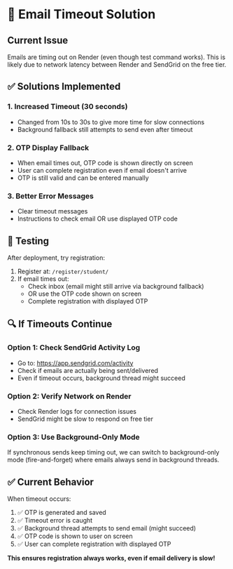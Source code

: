 # 📧 Email Timeout Solution

## Current Issue
Emails are timing out on Render (even though test command works). This is likely due to network latency between Render and SendGrid on the free tier.

## ✅ Solutions Implemented

### 1. Increased Timeout (30 seconds)
- Changed from 10s to 30s to give more time for slow connections
- Background fallback still attempts to send even after timeout

### 2. OTP Display Fallback
- When email times out, OTP code is shown directly on screen
- User can complete registration even if email doesn't arrive
- OTP is still valid and can be entered manually

### 3. Better Error Messages
- Clear timeout messages
- Instructions to check email OR use displayed OTP code

## 🧪 Testing

After deployment, try registration:
1. Register at: `/register/student/`
2. If email times out:
   - Check inbox (email might still arrive via background fallback)
   - OR use the OTP code shown on screen
   - Complete registration with displayed OTP

## 🔍 If Timeouts Continue

### Option 1: Check SendGrid Activity Log
- Go to: https://app.sendgrid.com/activity
- Check if emails are actually being sent/delivered
- Even if timeout occurs, background thread might succeed

### Option 2: Verify Network on Render
- Check Render logs for connection issues
- SendGrid might be slow to respond on free tier

### Option 3: Use Background-Only Mode
If synchronous sends keep timing out, we can switch to background-only mode (fire-and-forget) where emails always send in background threads.

## ✅ Current Behavior

When timeout occurs:
1. ✅ OTP is generated and saved
2. ✅ Timeout error is caught
3. ✅ Background thread attempts to send email (might succeed)
4. ✅ OTP code is shown to user on screen
5. ✅ User can complete registration with displayed OTP

**This ensures registration always works, even if email delivery is slow!**

